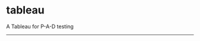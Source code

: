 tableau
=======

A Tableau for P-A-D testing
 
 
 
-------------------------------------------------------------------------------------------------------------------------------------------